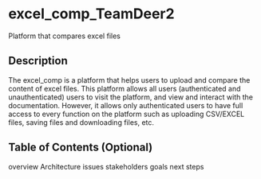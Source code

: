 # excel_comp_TeamDeer2
Platform that compares excel files

## Description

The excel_comp is a platform that helps users to upload and compare the content of excel files. This platform allows all users (authenticated and unauthenticated) users to visit the platform, and view and interact with the documentation. However, it allows only authenticated users to have full access to every function on the platform such as uploading CSV/EXCEL files, saving files and downloading files, etc.

## Table of Contents (Optional)
 overview
 Architecture issues
 stakeholders
 goals
 next steps
 